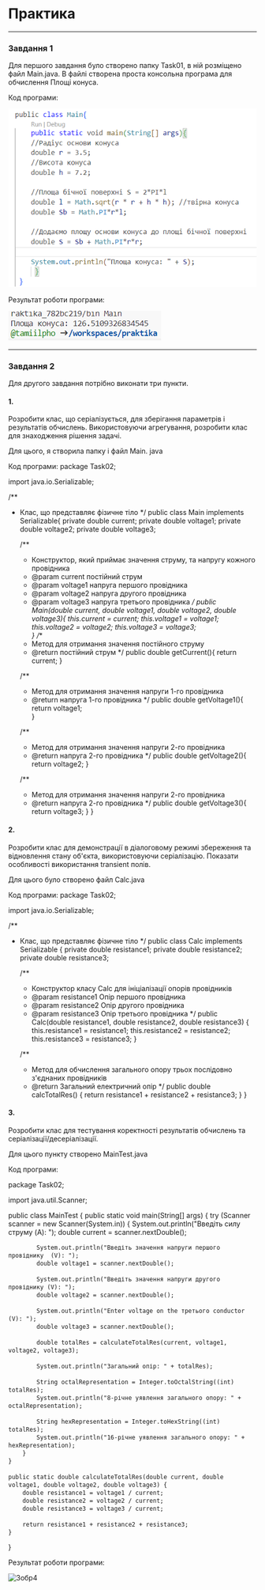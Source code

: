 # Практика
____
### Завдання 1
Для першого завдання було створено папку Task01, в ній розміщено файл Main.java. В файлі створена проста консольна програма для обчислення Площі конуса.

Код програми:

![Зобр1](img/image.png)

Результат роботи програми:

![Зобр2](img/image-1.png)

____
### Завдання 2
Для другого завдання потрібно виконати три пункти.

#### 1.
Розробити клас, що серіалізується, для зберігання параметрів і результатів обчислень. Використовуючи агрегування, розробити клас для знаходження рішення задачі.

Для цього, я створила папку і файл Main. java

Код програми:
package Task02;

import java.io.Serializable;

/**
 * Клас, що представляє фізичне тіло
 */
public class Main implements Serializable{
    private double current;
    private double voltage1;
    private double voltage2;
    private double voltage3; 
    
    /**
     * Конструктор, який приймає значення струму, та напругу кожного провідника
     * @param current постійний струм
     * @param voltage1 напруга першого провідника
     * @param voltage2 напруга другого провідника
     * @param voltage3 напруга третього провідника
     */ 
    public Main(double current, double voltage1, double voltage2, double voltage3){
        this.current = current;
        this.voltage1 = voltage1;
        this.voltage2 = voltage2;
        this.voltage3 = voltage3;    
}
    /**
     * Метод для отримання значення постійного струму
     * @return постійний струм
     */
    public double getCurrent(){
        return current;
    }

    /**
     * Метод для отримання значення напруги 1-го провідника
     * @return напруга 1-го провідника
     */
    public double getVoltage1(){
        return voltage1;   
    }
    
    /**
     * Метод для отримання значення напруги 2-го провідника
     * @return напруга 2-го провідника
     */
    public double getVoltage2(){
        return voltage2;
    }

    /**
     * Метод для отримання значення напруги 2-го провідника
     * @return напруга 2-го провідника
     */
    public double getVoltage3(){
        return voltage3;
    }
}

#### 2.
Розробити клас для демонстрації в діалоговому режимі збереження та відновлення стану об'єкта, використовуючи серіалізацію. Показати особливості використання transient полів.

Для цього було створено файл Calc.java

Код програми:
package Task02;

import java.io.Serializable;

/**
 * Клас, що представляє фізичне тіло
 */
public class Calc implements Serializable {
    private double resistance1;
    private double resistance2;
    private double resistance3;

    /**
     * Конструктор класу Calc для ініціалізації опорів провідників
     * @param resistance1 Опір першого провідника
     * @param resistance2 Опір другого провідника
     * @param resistance3 Опір третього провідника
     */
    public Calc(double resistance1, double resistance2, double resistance3) {
        this.resistance1 = resistance1;
        this.resistance2 = resistance2;
        this.resistance3 = resistance3;
    }

    /**
     * Метод для обчислення загального опору трьох послідовно з'єднаних провідників
     * @return Загальний електричний опір
     */
    public double calcTotalRes() {
        return resistance1 + resistance2 + resistance3;
    }
}

#### 3.
Розробити клас для тестування коректності результатів обчислень та серіалізації/десеріалізації.

Для цього пункту створено MainTest.java

Код програми:

package Task02;

import java.util.Scanner;

public class MainTest {
    public static void main(String[] args) {
        try (Scanner scanner = new Scanner(System.in)) {
            System.out.println("Введіть силу струму (A): ");
            double current = scanner.nextDouble();

            System.out.println("Введіть значення напруги першого провіднику  (V): ");
            double voltage1 = scanner.nextDouble();

            System.out.println("Введіть значення напруги другого провіднику (V): ");
            double voltage2 = scanner.nextDouble();

            System.out.println("Enter voltage on the третього conductor (V): ");
            double voltage3 = scanner.nextDouble();

            double totalRes = calculateTotalRes(current, voltage1, voltage2, voltage3);

            System.out.println("Загальний опір: " + totalRes);

            String octalRepresentation = Integer.toOctalString((int) totalRes);
            System.out.println("8-річне уявлення загального опору: " + octalRepresentation);

            String hexRepresentation = Integer.toHexString((int) totalRes);
            System.out.println("16-річне уявлення загального опору: " + hexRepresentation);
        }
    }

    public static double calculateTotalRes(double current, double voltage1, double voltage2, double voltage3) {
        double resistance1 = voltage1 / current;
        double resistance2 = voltage2 / current;
        double resistance3 = voltage3 / current;

        return resistance1 + resistance2 + resistance3;
    }
}

Результат роботи програми:

![Зобр4](img/4.png4.png)